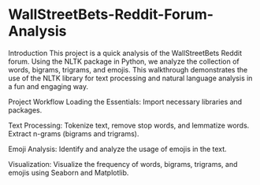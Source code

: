 # WallStreetBets-Reddit-Forum-Analysis
Introduction
This project is a quick analysis of the WallStreetBets Reddit forum. Using the NLTK package in Python, we analyze the collection of words, bigrams, trigrams, and emojis. This walkthrough demonstrates the use of the NLTK library for text processing and natural language analysis in a fun and engaging way.

Project Workflow
Loading the Essentials:
Import necessary libraries and packages.

Text Processing:
Tokenize text, remove stop words, and lemmatize words. Extract n-grams (bigrams and trigrams).

Emoji Analysis:
Identify and analyze the usage of emojis in the text.

Visualization:
Visualize the frequency of words, bigrams, trigrams, and emojis using Seaborn and Matplotlib.
